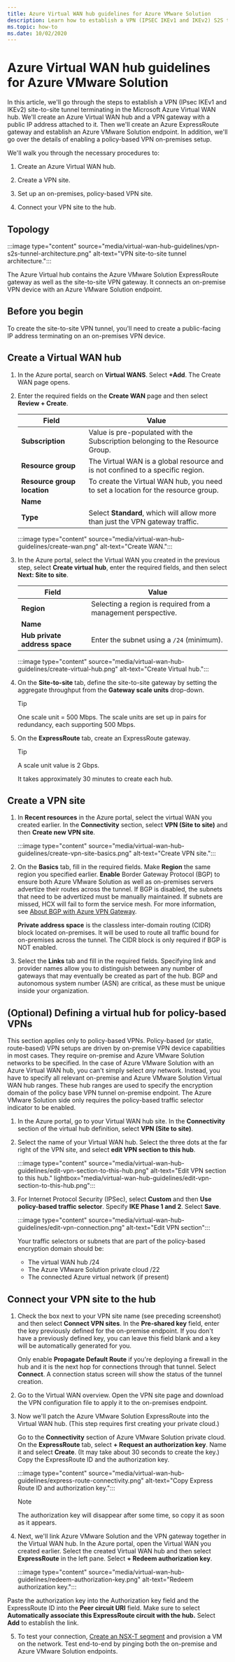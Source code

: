 ```yaml
---
title: Azure Virtual WAN hub guidelines for Azure VMware Solution
description: Learn how to establish a VPN (IPSEC IKEv1 and IKEv2) S2S tunnel terminating the Microsoft Azure Virtual WAN hub.
ms.topic: how-to
ms.date: 10/02/2020
---
```


# Azure Virtual WAN hub guidelines for Azure VMware Solution

In this article, we'll go through the steps to establish a VPN (IPsec IKEv1 and IKEv2) site-to-site tunnel terminating in the Microsoft Azure Virtual WAN hub. We'll create an Azure Virtual WAN hub and a VPN gateway with a public IP address attached to it. Then we'll create an Azure ExpressRoute gateway and establish an Azure VMware Solution endpoint. In addition, we'll go over the details of enabling a policy-based VPN on-premises setup. 

We'll walk you through the necessary procedures to:

1. Create an Azure Virtual WAN hub.
 
2. Create a VPN site.

3. Set up an on-premises, policy-based VPN site.

4. Connect your VPN site to the hub.

## Topology

:::image type="content" source="media/virtual-wan-hub-guidelines/vpn-s2s-tunnel-architecture.png" alt-text="VPN site-to-site tunnel architecture.":::

The Azure Virtual hub contains the Azure VMware Solution ExpressRoute gateway as well as the site-to-site VPN gateway. It connects an on-premise VPN device with an Azure VMware Solution endpoint.

## Before you begin

To create the site-to-site VPN tunnel, you'll need to create a public-facing IP address terminating on an on-premises VPN device.

## Create a Virtual WAN hub

1. In the Azure portal, search on **Virtual WANS**. Select **+Add**. The Create WAN page opens.  

2. Enter the required fields on the **Create WAN** page and then select **Review + Create**.
   
   | Field | Value |
   | --- | --- |
   | **Subscription** | Value is pre-populated with the Subscription belonging to the Resource Group. |
   | **Resource group** | The Virtual WAN is a global resource and is not confined to a specific region.  |
   | **Resource group location** | To create the Virtual WAN hub, you need to set a location for the resource group.  |
   | **Name** |   |
   | **Type** | Select **Standard**, which will allow more than just the VPN gateway traffic.  |


    :::image type="content" source="media/virtual-wan-hub-guidelines/create-wan.png" alt-text="Create WAN.":::

3. In the Azure portal, select the Virtual WAN you created in the previous step, select **Create virtual hub**, enter the required fields, and then select **Next: Site to site**. 

   | Field | Value |
   | --- | --- |
   | **Region** | Selecting a region is required from a management perspective.  |
   | **Name** |    |
   | **Hub private address space** | Enter the subnet using a `/24` (minimum).  |

    :::image type="content" source="media/virtual-wan-hub-guidelines/create-virtual-hub.png" alt-text="Create Virtual hub.":::

4. On the **Site-to-site** tab, define the site-to-site gateway by setting the aggregate throughput from the **Gateway scale units** drop-down. 

   >[!TIP]
   >One scale unit = 500 Mbps. The scale units are set up in pairs for redundancy, each supporting 500 Mbps.
  
5. On the **ExpressRoute** tab, create an ExpressRoute gateway. 

   >[!TIP]
   >A scale unit value is 2 Gbps. 

    It takes approximately 30 minutes to create each hub. 

## Create a VPN site 

1. In **Recent resources** in the Azure portal, select the virtual WAN you created earlier. In the **Connectivity** section, select **VPN (Site to site)** and then **Create new VPN site**.

    :::image type="content" source="media/virtual-wan-hub-guidelines/create-vpn-site-basics.png" alt-text="Create VPN site.":::  
 
2. On the **Basics** tab, fill in the required fields. Make **Region** the same region you specified earlier. **Enable** Border Gateway Protocol (BGP) to ensure both Azure VMware Solution as well as on-premises servers advertize their routes across the tunnel. If BGP  is disabled, the subnets that need to be advertized must be manually maintained. If subnets are missed, HCX will fail to form the service mesh. For more information, see  [About BGP with Azure VPN Gateway](https://docs.microsoft.com/azure/vpn-gateway/vpn-gateway-bgp-overview). 

    **Private address space** is the classless inter-domain routing (CIDR) block located on-premises. It will be used to route all traffic bound for on-premises across the tunnel. The CIDR block is only required if BGP is NOT enabled.

3. Select the **Links** tab and fill in the required fields. Specifying link and provider names allow you to distinguish between any number of gateways that may eventually be created as part of the hub. BGP and autonomous system number (ASN) are critical, as these must be unique inside your organization.
 
## (Optional) Defining a virtual hub for policy-based VPNs

This section applies only to policy-based VPNs. Policy-based (or static, route-based) VPN setups are driven by on-premise VPN device capabilities in most cases. They require on-premise and Azure VMware Solution networks to be specified. In the case of Azure VMware Solution with an Azure Virtual WAN hub, you can't simply select *any* network. Instead, you have to specify all relevant on-premise and Azure VMware Solution Virtual WAN hub ranges. These hub ranges are used to specify the encryption domain of the policy base VPN tunnel on-premise endpoint. The Azure VMware Solution side only requires the policy-based traffic selector indicator to be enabled. 

1. In the Azure portal, go to your Virtual WAN hub site. In the **Connectivity** section of the virtual hub definition, select **VPN (Site to site)**.

2. Select the name of your Virtual WAN hub. Select the three dots at the far right of the VPN site, and select **edit VPN section to this hub**.
 
    :::image type="content" source="media/virtual-wan-hub-guidelines/edit-vpn-section-to-this-hub.png" alt-text="Edit VPN section to this hub." lightbox="media/virtual-wan-hub-guidelines/edit-vpn-section-to-this-hub.png":::

3. For Internet Protocol Security (IPSec), select **Custom** and then **Use policy-based traffic selector**. Specify **IKE Phase 1 and 2**. Select **Save**.
 
    :::image type="content" source="media/virtual-wan-hub-guidelines/edit-vpn-connection.png" alt-text="Edit VPN section"::: 
 
    Your traffic selectors or subnets that are part of the policy-based encryption domain should be:
    
    - The virtual WAN hub /24
    - The Azure VMware Solution private cloud /22
    - The connected Azure virtual network (if present)

## Connect your VPN site to the hub

1. Check the box next to your VPN site name (see preceding screenshot) and then select **Connect VPN sites**. In the **Pre-shared key** field, enter the key previously defined for the on-premise endpoint. If you don't have a previously defined key, you can leave this field blank and a key will be automatically generated for you. 
 
    Only enable **Propagate Default Route** if you're deploying a firewall in the hub and it is the next hop for connections through that tunnel. Select **Connect**. A connection status screen will show the status of the tunnel creation.

2. Go to the Virtual WAN overview. Open the VPN site page and download the VPN configuration file to apply it to the on-premises endpoint.  

3. Now we'll patch the Azure VMware Solution ExpressRoute into the Virtual WAN hub. (This step requires first creating your private cloud.)

    Go to the **Connectivity** section of Azure VMware Solution private cloud. On the **ExpressRoute** tab, select **+ Request an authorization key**. Name it and select **Create**. (It may take about 30 seconds to create the key.) Copy the ExpressRoute ID and the authorization key. 

    :::image type="content" source="media/virtual-wan-hub-guidelines/express-route-connectivity.png" alt-text="Copy Express Route ID and authorization key.":::

    > [!NOTE]
    > The authorization key will disappear after some time, so copy it as soon as it appears.

4. Next, we'll link Azure VMware Solution and the VPN gateway together in the Virtual WAN hub. In the Azure portal, open the Virtual WAN you created earlier. Select the created Virtual WAN hub and then select **ExpressRoute** in the left pane. Select **+ Redeem authorization key**.

    :::image type="content" source="media/virtual-wan-hub-guidelines/redeem-authorization-key.png" alt-text="Redeem authorization key.":::

Paste the authorization key into the Authorization key field and the ExpressRoute ID into the **Peer circuit URI** field. Make sure to select **Automatically associate this ExpressRoute circuit with the hub.** Select **Add** to establish the link. 

5. To test your connection, [Create an NSX-T segment](https://docs.microsoft.com/azure/azure-vmware/tutorial-nsx-t-network-segment) and provision a VM on the network. Test end-to-end by pinging both the on-premise and Azure VMware Solution endpoints. 
